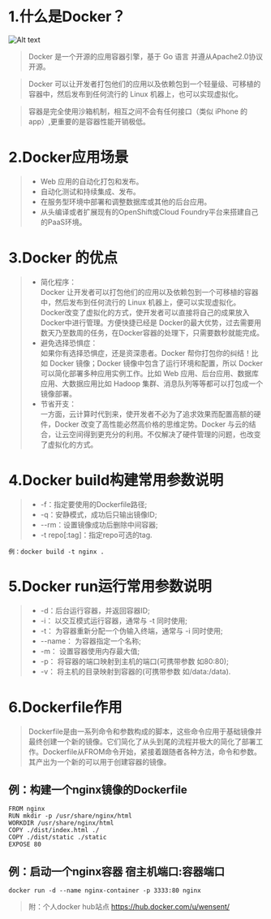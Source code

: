 1.什么是Docker？
==============
![Alt text](/images/docker.png "docker 集装箱")
>Docker 是一个开源的应用容器引擎，基于 Go 语言 并遵从Apache2.0协议开源。

>Docker 可以让开发者打包他们的应用以及依赖包到一个轻量级、可移植的容器中，然后发布到任何流行的 Linux 机器上，也可以实现虚拟化。

>容器是完全使用沙箱机制，相互之间不会有任何接口（类似 iPhone 的 app）,更重要的是容器性能开销极低。

2.Docker应用场景
===============
> * Web 应用的自动化打包和发布。
> * 自动化测试和持续集成、发布。
> * 在服务型环境中部署和调整数据库或其他的后台应用。
> * 从头编译或者扩展现有的OpenShift或Cloud Foundry平台来搭建自己的PaaS环境。

3.Docker 的优点
==============
> * 简化程序：  
> Docker 让开发者可以打包他们的应用以及依赖包到一个可移植的容器中，然后发布到任何流行的 Linux 机器上，便可以实现虚拟化。Docker改变了虚拟化的方式，使开发者可以直接将自己的成果放入Docker中进行管理。方便快捷已经是 Docker的最大优势，过去需要用数天乃至数周的任务，在Docker容器的处理下，只需要数秒就能完成。
> * 避免选择恐惧症：  
> 如果你有选择恐惧症，还是资深患者。Docker 帮你打包你的纠结！比如 Docker 镜像；Docker 镜像中包含了运行环境和配置，所以 Docker 可以简化部署多种应用实例工作。比如 Web 应用、后台应用、数据库应用、大数据应用比如 Hadoop 集群、消息队列等等都可以打包成一个镜像部署。
> * 节省开支：  
> 一方面，云计算时代到来，使开发者不必为了追求效果而配置高额的硬件，Docker 改变了高性能必然高价格的思维定势。Docker 与云的结合，让云空间得到更充分的利用。不仅解决了硬件管理的问题，也改变了虚拟化的方式。


4.Docker build构建常用参数说明
============================

>  + -f：指定要使用的Dockerfile路径;
>  + -q：安静模式，成功后只输出镜像ID;
>  + --rm：设置镜像成功后删除中间容器;
>  + -t repo[:tag]：指定repo可选的tag.

```
例：docker build -t nginx .
```

5.Docker run运行常用参数说明
=========================
>  + -d：后台运行容器，并返回容器ID;
>  + -i： 以交互模式运行容器，通常与 -t 同时使用;
>  + -t： 为容器重新分配一个伪输入终端，通常与 -i 同时使用;
>  + --name： 为容器指定一个名称;
>  + -m： 设置容器使用内存最大值;
>  + -p： 将容器的端口映射到主机的端口(可携带参数 如80:80);
>  + -v： 将主机的目录映射到容器的(可携带参数 如/data:/data).

6.Dockerfile作用
===============
>Dockerfile是由一系列命令和参数构成的脚本，这些命令应用于基础镜像并最终创建一个新的镜像。它们简化了从头到尾的流程并极大的简化了部署工作。Dockerfile从FROM命令开始，紧接着跟随者各种方法，命令和参数。其产出为一个新的可以用于创建容器的镜像。


例：构建一个nginx镜像的Dockerfile
------------------------------
```
FROM nginx 
RUN mkdir -p /usr/share/nginx/html
WORKDIR /usr/share/nginx/html
COPY ./dist/index.html ./
COPY ./dist/static ./static
EXPOSE 80
```

例：启动一个nginx容器 宿主机端口:容器端口 
-----------------------------------

```
docker run -d --name nginx-container -p 3333:80 nginx
```

>附：个人docker hub站点 <https://hub.docker.com/u/wensent/>